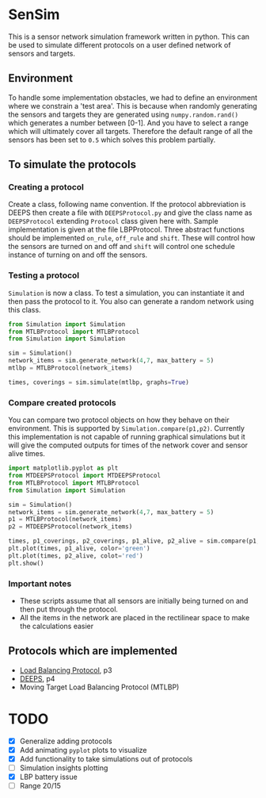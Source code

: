 # SenSim

This is a sensor network simulation framework written in python. This can be used to simulate different protocols on a user defined network of sensors and targets.

## Environment

To handle some implementation obstacles, we had to define an environment where we constrain a 'test area'. This is because when randomly generating the sensors and targets they are generated using `numpy.random.rand()` which generates a number between [0-1]. And you have to select a range which will ultimately cover all targets. Therefore the default range of all the sensors has been set to `0.5` which solves this problem partially.

## To simulate the protocols

### Creating a protocol

Create a class, following name convention. If the protocol abbreviation is DEEPS then create a file with `DEEPSProtocol.py` and give the class name as `DEEPSProtocol` extending `Protocol` class given here with. Sample implementation is given at the file LBPProtocol. Three abstract functions should be implemented `on_rule`, `off_rule` and `shift`. These will control how the sensors are turned on and off and `shift` will control one schedule instance of turning on and off the sensors.

### Testing a protocol

`Simulation` is now a class. To test a simulation, you can instantiate it and then pass the protocol to it. You also can generate a random network using this class.

``` python
from Simulation import Simulation
from MTLBProtocol import MTLBProtocol
from Simulation import Simulation

sim = Simulation()
network_items = sim.generate_network(4,7, max_battery = 5)
mtlbp = MTLBProtocol(network_items)

times, coverings = sim.simulate(mtlbp, graphs=True)
```

### Compare created protocols

You can compare two protocol objects on how they behave on their environment. This is supported by `Simulation.compare(p1,p2)`. Currently this implementation is not capable of running graphical simulations but it will give the computed outputs for times of the network cover and sensor alive times.

``` python
import matplotlib.pyplot as plt
from MTDEEPSProtocol import MTDEEPSProtocol
from MTLBProtocol import MTLBProtocol
from Simulation import Simulation

sim = Simulation()
network_items = sim.generate_network(4,7, max_battery = 5)
p1 = MTLBProtocol(network_items)
p2 = MTDEEPSProtocol(network_items)

times, p1_coverings, p2_coverings, p1_alive, p2_alive = sim.compare(p1, p2)
plt.plot(times, p1_alive, color='green')
plt.plot(times, p2_alive, colot='red')
plt.show()
```

### Important notes

- These scripts assume that all sensors are initially being turned on and then put through the protocol.
- All the items in the network are placed in the rectilinear space to make the calculations easier

## Protocols which are implemented

- [Load Balancing Protocol](https://grid.cs.gsu.edu/~cscazz/postscript/sawn06deeps.pdf), p3
- [DEEPS](https://grid.cs.gsu.edu/~cscazz/postscript/sawn06deeps.pdf), p4
- Moving Target Load Balancing Protocol (MTLBP)

# TODO
- [x] Generalize adding protocols
- [x] Add animating `pyplot` plots to visualize
- [x] Add functionality to take simulations out of protocols
- [ ] Simulation insights plotting
- [x] LBP battery issue
- [ ] Range 20/15
